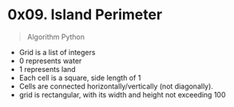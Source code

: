 # 0x09. Island Perimeter
> Algorithm Python

* Grid is a list of integers
* 0 represents water
* 1 represents land
* Each cell is a square, side length of 1
* Cells are connected horizontally/vertically (not diagonally).
* grid is rectangular, with its width and height not exceeding 100